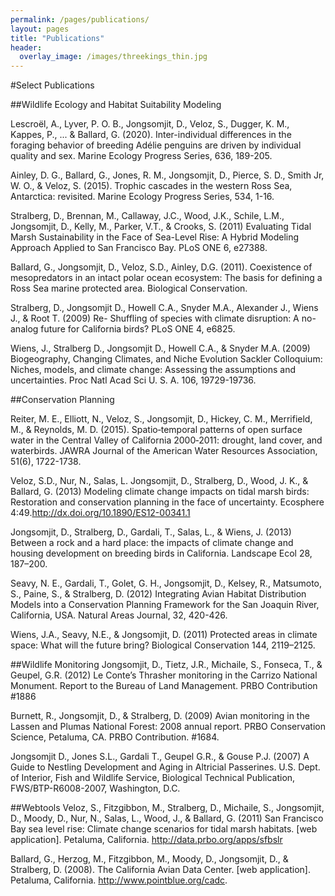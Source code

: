 ```yaml
---
permalink: /pages/publications/
layout: pages
title: "Publications"
header:
  overlay_image: /images/threekings_thin.jpg
---
```


#Select Publications



##Wildlife Ecology and Habitat Suitability Modeling

Lescroël, A., Lyver, P. O. B., Jongsomjit, D., Veloz, S., Dugger, K. M., Kappes, P., ... & Ballard, G. (2020). Inter-individual differences in the foraging behavior of breeding Adélie penguins are driven by individual quality and sex. Marine Ecology Progress Series, 636, 189-205.

Ainley, D. G., Ballard, G., Jones, R. M., Jongsomjit, D., Pierce, S. D., Smith Jr, W. O., & Veloz, S. (2015). Trophic cascades in the western Ross Sea, Antarctica: revisited. Marine Ecology Progress Series, 534, 1-16.

Stralberg, D., Brennan, M., Callaway, J.C., Wood, J.K., Schile, L.M., Jongsomjit, D., Kelly, M., Parker, V.T., & Crooks, S. (2011) Evaluating Tidal Marsh Sustainability in the Face of Sea-Level Rise: A Hybrid Modeling Approach Applied to San Francisco Bay. PLoS ONE 6, e27388.

Ballard, G., Jongsomjit, D., Veloz, S.D., Ainley, D.G. (2011). Coexistence of mesopredators in an intact polar ocean ecosystem: The basis for defining a Ross Sea marine protected area. Biological Conservation.

Stralberg, D., Jongsomjit D., Howell C.A., Snyder M.A., Alexander J., Wiens J., & Root T. (2009) Re-
Shuffling of species with climate disruption: A no-analog future for California birds? PLoS ONE 4,
e6825. 

Wiens, J., Stralberg D., Jongsomjit D., Howell C.A., & Snyder M.A. (2009) Biogeography, Changing
Climates, and Niche Evolution Sackler Colloquium: Niches, models, and climate change:
Assessing the assumptions and uncertainties. Proc Natl Acad Sci U. S. A. 106, 19729-19736.


##Conservation Planning

Reiter, M. E., Elliott, N., Veloz, S., Jongsomjit, D., Hickey, C. M., Merrifield, M., & Reynolds, M. D. (2015). Spatio‐temporal patterns of open surface water in the Central Valley of California 2000‐2011: drought, land cover, and waterbirds. JAWRA Journal of the American Water Resources Association, 51(6), 1722-1738.

Veloz, S.D., Nur, N., Salas, L. Jongsomjit, D., Stralberg, D., Wood, J. K., & Ballard, G. (2013) Modeling climate change impacts on tidal marsh birds: Restoration and conservation planning in the face of uncertainty. Ecosphere 4:49.http://dx.doi.org/10.1890/ES12-00341.1

Jongsomjit, D., Stralberg, D., Gardali, T., Salas, L., & Wiens, J. (2013) Between a rock and a hard place: the impacts of climate change and housing development on breeding birds in California. Landscape Ecol 28, 187–200. 

Seavy, N. E., Gardali, T., Golet, G. H., Jongsomjit, D., Kelsey, R., Matsumoto, S., Paine, S., & Stralberg, D. (2012) Integrating Avian Habitat Distribution Models into a Conservation Planning Framework for the San Joaquin River, California, USA. Natural Areas Journal, 32, 420-426.

Wiens, J.A., Seavy, N.E., & Jongsomjit, D. (2011) Protected areas in climate space: What will the future bring? Biological Conservation 144, 2119–2125.

##Wildlife Monitoring
Jongsomjit, D., Tietz, J.R., Michaile, S., Fonseca, T., & Geupel, G.R. (2012) Le Conte’s Thrasher monitoring in the Carrizo National Monument. Report to the Bureau of Land Management. PRBO Contribution #1886

Burnett, R., Jongsomjit, D., & Stralberg, D. (2009) Avian monitoring in the Lassen 
and Plumas National Forest: 2008 annual report. PRBO Conservation Science, Petaluma, CA. 
PRBO Contribution. #1684.

Jongsomjit D., Jones S.L., Gardali T., Geupel G.R., & Gouse P.J. (2007) A Guide to Nestling Development and Aging in Altricial Passerines. U.S. Dept. of Interior, Fish and Wildlife Service, Biological Technical Publication, FWS/BTP-R6008-2007, Washington, D.C. 


##Webtools
Veloz, S., Fitzgibbon, M., Stralberg, D., Michaile, S., Jongsomjit, D., Moody, D., Nur, N., Salas, L., Wood, J., & Ballard, G. (2011) San Francisco Bay sea level rise: Climate change scenarios for tidal marsh habitats. [web application]. Petaluma, California.  http://data.prbo.org/apps/sfbslr

Ballard, G., Herzog, M., Fitzgibbon, M., Moody, D., Jongsomjit, D., & Stralberg, D. (2008). The California Avian Data Center. [web application]. Petaluma, California. http://www.pointblue.org/cadc.
